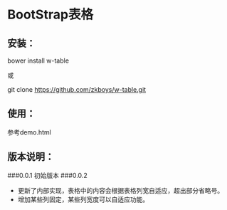 # BootStrap表格

## 安装：
bower install w-table

或

git clone https://github.com/zkboys/w-table.git
## 使用：
参考demo.html

## 版本说明：
###0.0.1
初始版本
###0.0.2
- 更新了内部实现，表格中的内容会根据表格列宽自适应，超出部分省略号。
- 增加某些列固定，某些列宽度可以自适应功能。
